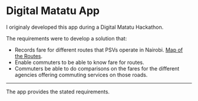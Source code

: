 # Digital Matatu App  

I originaly developed this app during a Digital Matatu Hackathon.  

The requirements were to develop a solution that:  
  - Records fare for different routes that PSVs operate in Nairobi. 
  [Map of the Routes](http://www.digitalmatatus.com/map.html "Digital Matatu Data").
  - Enable commuters to be able to know fare for routes.
  - Commuters be able to do comparisons on the fares for the different agencies offering commuting services on those roads.  
  
  - - -  
  
  The app provides the stated requirements.
